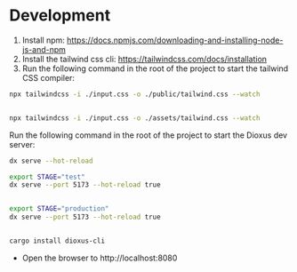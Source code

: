 # Development

1. Install npm: https://docs.npmjs.com/downloading-and-installing-node-js-and-npm
2. Install the tailwind css cli: https://tailwindcss.com/docs/installation
3. Run the following command in the root of the project to start the tailwind CSS compiler:

```bash
npx tailwindcss -i ./input.css -o ./public/tailwind.css --watch


npx tailwindcss -i ./input.css -o ./assets/tailwind.css --watch
```

Run the following command in the root of the project to start the Dioxus dev server:

```bash
dx serve --hot-reload

export STAGE="test"
dx serve --port 5173 --hot-reload true


export STAGE="production"
dx serve --port 5173 --hot-reload true


cargo install dioxus-cli
```

- Open the browser to http://localhost:8080